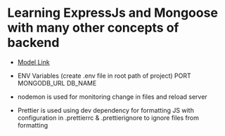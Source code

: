 # Learning ExpressJs and Mongoose with many other concepts of backend

- [Model Link](https://app.eraser.io/workspace/YtPqZ1VogxGy1jzIDkzj?origin=share)
- ENV Variables (create .env file in root path of project)
PORT
MONGODB_URL
DB_NAME
- nodemon is used for monitoring change in files and reload server

- Prettier is used using dev dependency for formatting JS with configuration in .prettierrc & .prettierignore to ignore files from formatting
